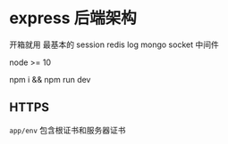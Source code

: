 # express 后端架构

开箱就用 最基本的 session redis log mongo socket 中间件

node >= 10

npm i && npm run dev

## HTTPS

`app/env` 包含根证书和服务器证书